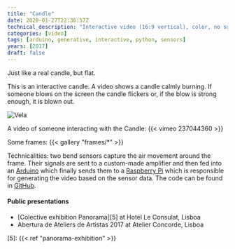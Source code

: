 ```yaml
---
title: "Candle"
date: 2020-01-27T22:36:57Z
technical_description: "Interactive video (16:9 vertical), color, no sound, variable duration, 24” LCD screen in black frame (70x50x10cm)"
categories: [video]
tags: [arduino, generative, interactive, python, sensors]
years: [2017]
draft: false
---
```


Just like a real candle, but flat.
<!--more-->

This is an interactive candle. A video shows a candle calmly burning. If someone blows on the screen the candle flickers or, if the blow is strong enough, it is blown out.

![Vela][1]

A video of someone interacting with the Candle:
{{< vimeo 237044360 >}}

Some frames:
{{< gallery "frames/*" >}}

Technicalities: two bend sensors capture the air movement around the frame. Their signals are sent to a custom-made amplifier and then fed into an [Arduino][2] which finally sends them to a [Raspberry Pi][3] which is responsible for generating the video based on the sensor data. The code can be found in [GitHub][4].

#### Public presentations

* [Colective exhibition Panorama][5] at Hotel Le Consulat, Lisboa
* Abertura de Ateliers de Artistas 2017 at Atelier Concorde, Lisboa

[1]: photos/vela_instalada.jpg
[2]: http://www.arduino.cc
[3]: https://www.raspberrypi.org
[4]: https://github.com/nununo/pyCandle2017
[5]: {{< ref "panorama-exhibition" >}}
